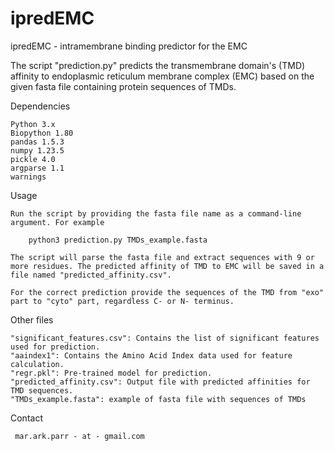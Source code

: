 # ipredEMC
ipredEMC - intramembrane binding predictor for the EMC 

The script "prediction.py" predicts the transmembrane domain's (TMD) affinity to endoplasmic reticulum membrane complex (EMC) based on the given fasta file containing protein sequences of TMDs.

Dependencies

    Python 3.x
    Biopython 1.80
    pandas 1.5.3
    numpy 1.23.5
    pickle 4.0
    argparse 1.1
    warnings

Usage

    Run the script by providing the fasta file name as a command-line argument. For example 
    
    	python3 prediction.py TMDs_example.fasta
    
    The script will parse the fasta file and extract sequences with 9 or more residues. The predicted affinity of TMD to EMC will be saved in a file named "predicted_affinity.csv". 
    
    For the correct prediction provide the sequences of the TMD from "exo" part to "cyto" part, regardless C- or N- terminus. 
    
Other files

    "significant_features.csv": Contains the list of significant features used for prediction.
    "aaindex1": Contains the Amino Acid Index data used for feature calculation.
    "regr.pkl": Pre-trained model for prediction.
    "predicted_affinity.csv": Output file with predicted affinities for TMD sequences.
    "TMDs_example.fasta": example of fasta file with sequences of TMDs

Contact
     
     mar.ark.parr - at - gmail.com
